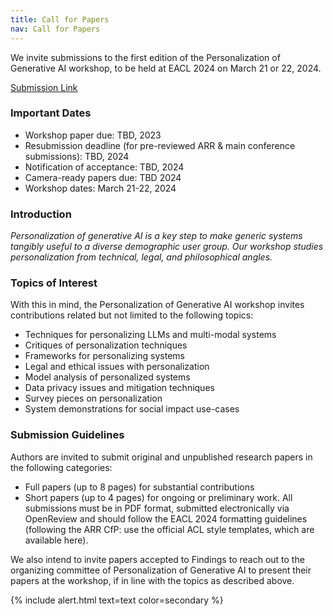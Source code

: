 ```yaml
---
title: Call for Papers
nav: Call for Papers
---
```


We invite submissions to the first edition of the Personalization of Generative AI workshop, to be held at EACL 2024 on March 21 or 22, 2024.

[Submission Link](https://softconf.com/eacl2024/PERSONALIZE-2024/)

### Important Dates
* Workshop paper due: TBD, 2023
* Resubmission deadline (for pre-reviewed ARR & main conference submissions): TBD, 2024
* Notification of acceptance: TBD, 2024
* Camera-ready papers due: TBD 2024
* Workshop dates: March 21-22, 2024

### Introduction
*Personalization of generative AI is a key step to make generic systems tangibly useful to a diverse demographic user group. Our workshop studies personalization from technical, legal, and philosophical angles.*

### Topics of Interest
With this in mind, the Personalization of Generative AI workshop invites contributions related but not limited to the following topics:

*  Techniques for personalizing LLMs and multi-modal systems
*  Critiques of personalization techniques
*  Frameworks for personalizing systems
*  Legal and ethical issues with personalization
*  Model analysis of personalized systems
*  Data privacy issues and mitigation techniques
*  Survey pieces on personalization
*  System demonstrations for social impact use-cases

### Submission Guidelines
Authors are invited to submit original and unpublished research papers in the following categories:

*  Full papers (up to 8 pages) for substantial contributions
*  Short papers (up to 4 pages) for ongoing or preliminary work.
All submissions must be in PDF format, submitted electronically via OpenReview and should follow the EACL 2024 formatting guidelines (following the ARR CfP: use the official ACL style templates, which are available here).

We also intend to invite papers accepted to Findings to reach out to the organizing committee of Personalization of Generative AI to present their papers at the workshop, if in line with the topics as described above.



[//]: # ({% capture text %}Note:)

[//]: # (There are *soft* limits and guidelines for gh-pages usage: sites should be < 1GB, use < 100GB bandwidth per month, and make < 10 builds per hour.)

[//]: # (If your site exceeds these quotas, GitHub will send you a notice asking you to modify the repository.)

[//]: # (All content must follow the [community guidelines]&#40;https://help.github.com/articles/github-community-guidelines/&#41;, e.g. no violence, obscene sex, or illegal stuff.{% endcapture %})
{% include alert.html text=text color=secondary %}
